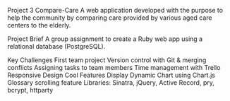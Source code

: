 Project 3
Compare-Care
A web application developed with the purpose to help the community by comparing care provided by various aged care centers to the elderly.

Project Brief
A group assignment to create a Ruby web app using a relational database (PostgreSQL).

Key Challenges
First team project
Version control with Git & merging conflicts
Assigning tasks to team members
Time management with Trello
Responsive Design
Cool Features
Display Dynamic Chart using Chart.js
Glossary scrolling feature
Libraries: Sinatra, jQuery, Active Record, pry, bcrypt, httparty 

